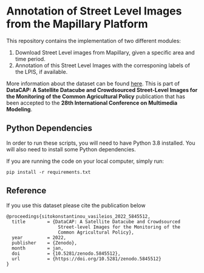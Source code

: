 
# Annotation of Street Level Images from the Mapillary Platform

This repository contains the implementation of two different modules:
1. Download Street Level images from Mapillary, given a specific area and time period. 
2. Annotation of this Street Level Images with the corresponing labels of the LPIS, if available.

More information about the dataset can be found [here](https://github.com/Agri-Hub/Mapillary_Annotation). This is part of **DataCAP: A Satellite Datacube and Crowdsourced Street-Level Images for the Monitoring of the Common Agricultural Policy** publication that has been accepted to the **28th International Conference on Multimedia Modeling**.


## Python Dependencies

In order to run these scripts, you will need to have Python 3.8 installed. You will also need to install some Python dependencies. 

If you are running the code on your local computer, simply run:

```
pip install -r requirements.txt
```

## Reference

If you use this dataset please cite the publication below

```
@proceedings{sitokonstantinou_vasileios_2022_5845512,
  title        = {DataCAP: A Satellite Datacube and Crowdsourced 
                   Street-level Images for the Monitoring of the
                   Common Agricultural Policy},
  year         = 2022,
  publisher    = {Zenodo},
  month        = jan,
  doi          = {10.5281/zenodo.5845512},
  url          = {https://doi.org/10.5281/zenodo.5845512}
}
```

